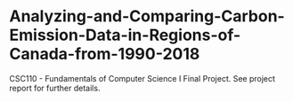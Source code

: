 # Analyzing-and-Comparing-Carbon-Emission-Data-in-Regions-of-Canada-from-1990-2018
CSC110 - Fundamentals of Computer Science I Final Project. See project report for further details.
